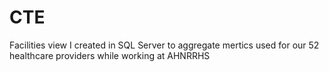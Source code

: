# CTE
Facilities view I created in SQL Server to aggregate mertics used for our 52 healthcare providers while working at AHNRRHS

